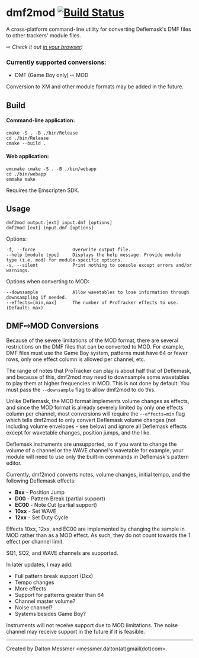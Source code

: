 dmf2mod [![Build Status](https://github.com/messmerd/dmf2mod/workflows/build/badge.svg)](https://github.com/messmerd/dmf2mod/actions?query=workflow%3Abuild)
======

A cross-platform command-line utility for converting Deflemask's DMF files to other trackers' module files.

&#8680; *Check it out [in your browser](https://messmerd.github.io/dmf2mod)!*

### Currently supported conversions:
- DMF (Game Boy only) &#8680; MOD

Conversion to XM and other module formats may be added in the future.

## Build
#### Command-line application:

```
cmake -S . -B ./bin/Release
cd ./bin/Release
cmake --build .
```

#### Web application:

```
emcmake cmake -S . -B ./bin/webapp
cd ./bin/webapp
emmake make
```

Requires the Emscripten SDK.

## Usage
```
dmf2mod output.[ext] input.dmf [options]
dmf2mod [ext] input.dmf [options]
```
Options:
```
-f, --force              Overwrite output file.
--help [module type]     Displays the help message. Provide module type (i.e. mod) for module-specific options.
-s, --silent             Print nothing to console except errors and/or warnings.
```

Options when converting to MOD:
```
--downsample             Allow wavetables to lose information through downsampling if needed.
--effects=[min,max]      The number of ProTracker effects to use. (Default: max)
```

## DMF&#8680;MOD Conversions
Because of the severe limitations of the MOD format, there are several restrictions on the DMF files that can be converted to MOD. For example, DMF files must use the Game Boy system, patterns must have 64 or fewer rows, only one effect column is allowed per channel, etc. 

The range of notes that ProTracker can play is about half that of Deflemask, and because of this, dmf2mod may need to downsample some wavetables to play them at higher frequencies in MOD. This is not done by default: You must pass the `--downsample` flag to allow dmf2mod to do this.

Unlike Deflemask, the MOD format implements volume changes as effects, and since the MOD format is already severely limited by only one effects column per channel, most conversions will require the `--effects=min` flag which tells dmf2mod to only convert Deflemask volume changes (not including volume envelopes - see below) and ignore all Deflemask effects except for wavetable changes, position jumps, and the like.

Deflemask instruments are unsupported, so if you want to change the volume of a channel or the WAVE channel's wavetable for example, your module will need to use only the built-in commands in Deflemask's pattern editor.

Currently, dmf2mod converts notes, volume changes, initial tempo, and the following Deflemask effects:
- **Bxx**  - Position Jump
- **D00**  - Pattern Break (partial support)
- **EC00** - Note Cut (partial support)
- **10xx** - Set WAVE
- **12xx** - Set Duty Cycle

Effects 10xx, 12xx, and EC00 are implemented by changing the sample in MOD rather than as a MOD effect. As such, they do not count towards the 1 effect per channel limit.

SQ1, SQ2, and WAVE channels are supported.
 
In later updates, I may add:
- Full pattern break support (Dxx)
- Tempo changes
- More effects
- Support for patterns greater than 64
- Channel master volume?
- Noise channel?
- Systems besides Game Boy?

Instruments will not receive support due to MOD limitations.
The noise channel may receive support in the future if it is feasible.

______
Created by Dalton Messmer <messmer.dalton(at)gmail(dot)com>.
